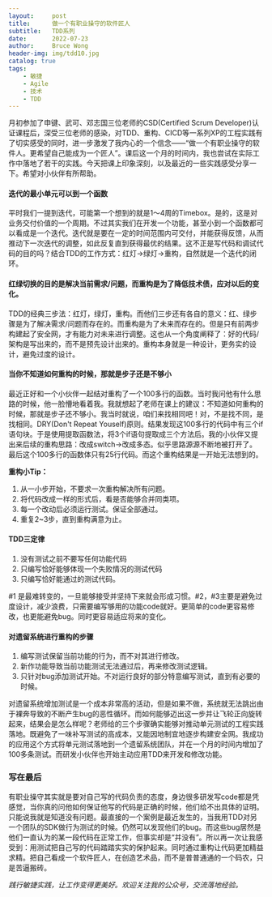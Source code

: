 ```yaml
---
layout:     post
title:      做一个有职业操守的软件匠人
subtitle:   TDD系列
date:       2022-07-23
author:     Bruce Wong
header-img: img/tdd10.jpg
catalog: true
tags:
    - 敏捷
    - Agile
    - 技术
    - TDD
---
```


月初参加了申键、武可、邓志国三位老师的CSD(Certified Scrum Developer)认证课程后，深受三位老师的感染，对TDD、重构、CICD等一系列XP的工程实践有了切实感受的同时，进一步激发了我内心的一个信念——“做一个有职业操守的软件人。更希望自己能成为一个匠人”。课后这一个月的时间内，我也尝试在实际工作中落地了若干的实践。今天把课上印象深刻，以及最近的一些实践感受分享一下。希望对小伙伴有所帮助。

#### 迭代的最小单元可以到一个函数
平时我们一提到迭代，可能第一个想到的就是1～4周的Timebox。是的，这是对业务交付价值的一个周期。不过其实我们在开发一个功能，甚至小到一个函数都可以看成是一个迭代。迭代就是要在一定的时间范围内可交付，并能获得反馈，从而推动下一次迭代的调整，如此反复直到获得最优的结果。这不正是写代码和调试代码的目的吗？结合TDD的工作方式：红灯->绿灯->重构，自然就是一个迭代的闭环。

#### 红绿切换的目的是解决当前需求/问题，而重构是为了降低技术债，应对以后的变化。
TDD的经典三步法：红灯，绿灯，重构。而他们三步还有各自的意义：红、绿步骤是为了解决需求/问题而存在的。而重构是为了未来而存在的。但是只有前两步构建起了安全网，才有能力对未来进行调整。这也从一个角度阐释了：好的代码/架构是写出来的，而不是预先设计出来的。重构本身就是一种设计，更务实的设计，避免过度的设计。

#### 当你不知道如何重构的时候，那就是步子还是不够小
最近正好和一个小伙伴一起结对重构了一个100多行的函数。当时我问他有什么思路的时候，他一脸懵地看着我。我就想起了老师在课上的建议：不知道如何重构的时候，那就是步子还不够小。我当时就说，咱们来找相同吧！对，不是找不同，是找相同。DRY(Don't Repeat Youself)原则。结果发现这100多行的代码中有三个if语句块。于是使用提取函数法，将3个if语句提取成三个方法后。我的小伙伴又提出来后续的重构思路：改成switch->改成多态。似乎思路源源不断地被打开了。最后这个100多行的函数体只有25行代码。而这个重构结果是一开始无法想到的。

**重构小Tip：**

1. 从一小步开始，不要求一次重构解决所有问题。
2. 将代码改成一样的形式后，看是否能够合并同类项。
3. 每一个改动后必须运行测试。保证全部通过。
4. 重复2~3步，直到重构满意为止。

#### TDD三定律
1. 没有测试之前不要写任何功能代码
2. 只编写恰好能够体现一个失败情况的测试代码
3. 只编写恰好能通过的测试代码。

#1 是最难转变的，一旦能够接受并坚持下来就会形成习惯。#2，#3主要是避免过度设计，减少浪费，只需要编写够用的功能code就好。更简单的code更容易修改，也更能避免bug。同时更容易适应将来的变化。

#### 对遗留系统进行重构的步骤
1. 编写测试保留当前功能的行为，而不对其进行修改。
2. 新作功能导致当前功能测试无法通过后，再来修改测试逻辑。
3. 只针对bug添加测试开始。不对运行良好的部分特意编写测试，直到有必要的时候。

对遗留系统增加测试是一个成本非常高的活动，但是如果不做，系统就无法跳出由于裸奔导致的不断产生bug的恶性循环。而如何能够迈出这一步并让飞轮正向旋转起来，结果会是怎么样呢？老师给的三个步骤确实能够对推动单元测试的工程实践落地。既避免了一味补写测试的高成本，又能因地制宜地逐步构建安全网。我成功的应用这个方式将单元测试落地到一个遗留系统团队，并在一个月的时间内增加了100多条测试。而研发小伙伴也开始主动应用TDD来开发和修改功能。

### 写在最后
有职业操守其实就是要对自己写的代码负责的态度，身边很多研发写code都是凭感觉，当你真的问他如何保证他写的代码是正确的时候，他们给不出具体的证明。只能说我就是知道没有问题。最直接的一个案例是最近发生的，当我用TDD对另一个团队的SDK做行为测试的时候。仍然可以发现他们的bug。而这些bug居然是他们一直认为的某一段代码在正常工作，但事实却是“并没有”。所以再一次让我感受到：用测试把自己写的代码踏踏实实的保护起来。同时通过重构让代码更加精益求精。把自己看成一个软件匠人，在创造艺术品，而不是普普通通的一个码农，只是苦逼搬砖。

*践行敏捷实践，让工作变得更美好。欢迎关注我的公众号，交流落地经验。*